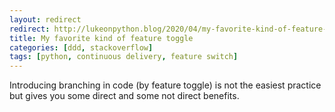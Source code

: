 ```yaml
---
layout: redirect
redirect: http://lukeonpython.blog/2020/04/my-favorite-kind-of-feature-toggle/
title: My favorite kind of feature toggle
categories: [ddd, stackoverflow]
tags: [python, continuous delivery, feature switch]
---
```


Introducing branching in code (by feature toggle) is not the easiest practice but gives you some direct and some not direct benefits. 
